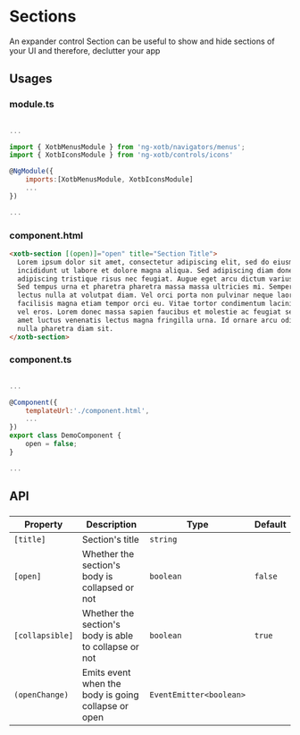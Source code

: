 # Sections

An expander control Section can be useful to show and hide sections of your UI and therefore, declutter your app


## Usages

### module.ts
```javascript

...

import { XotbMenusModule } from 'ng-xotb/navigators/menus';
import { XotbIconsModule } from 'ng-xotb/controls/icons'

@NgModule({
    imports:[XotbMenusModule, XotbIconsModule]
    ...
})

...
```

### component.html
```html
<xotb-section [(open)]="open" title="Section Title">
  Lorem ipsum dolor sit amet, consectetur adipiscing elit, sed do eiusmod tempor
  incididunt ut labore et dolore magna aliqua. Sed adipiscing diam donec
  adipiscing tristique risus nec feugiat. Augue eget arcu dictum varius duis.
  Sed tempus urna et pharetra pharetra massa massa ultricies mi. Semper quis
  lectus nulla at volutpat diam. Vel orci porta non pulvinar neque laoreet. Amet
  facilisis magna etiam tempor orci eu. Vitae tortor condimentum lacinia quis
  vel eros. Lorem donec massa sapien faucibus et molestie ac feugiat sed. Sit
  amet luctus venenatis lectus magna fringilla urna. Id ornare arcu odio ut sem
  nulla pharetra diam sit.
</xotb-section>
```

### component.ts
```javascript

...

@Component({
    templateUrl:'./component.html',
    ...
})
export class DemoComponent {
    open = false;
}

...
```

## API
 
### <xotb-section>

| Property | Description | Type | Default |
| --- | --- | --- | --- |
| `[title]` | Section's title | `string` |  |
| `[open]` | Whether the section's body is collapsed or not | `boolean` | `false` |
| `[collapsible]` | Whether the section's body is able to collapse or not | `boolean` | `true` |
| `(openChange)` | Emits event when the body is going collapse or open | `EventEmitter<boolean>` |  |

